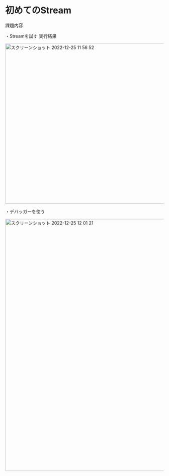 # 初めてのStream
課題内容

・Streamを試す
実行結果

<img width="507" alt="スクリーンショット 2022-12-25 11 56 52" src="https://user-images.githubusercontent.com/120763272/209455670-79b8c115-7c75-43e9-8824-380af54a68ff.png">

・デバッガーを使う

<img width="797" alt="スクリーンショット 2022-12-25 12 01 21" src="https://user-images.githubusercontent.com/120763272/209455740-08a44f80-2ca0-4c34-a654-577030d82489.png">

